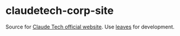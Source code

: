 # claudetech-corp-site
Source for [Claude Tech official website](http://claudetech.com/).
Use [leaves](http://claudetech.github.io/leaves/) for development.
